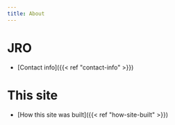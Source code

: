 ```yaml
---
title: About
---
```



# JRO
- [Contact info]({{< ref "contact-info" >}})


# This site
- [How this site was built]({{< ref "how-site-built" >}})



